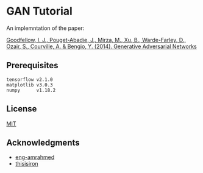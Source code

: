 # GAN Tutorial

An implemntation of the paper: 

[Goodfellow, I. J., Pouget-Abadie, J., Mirza, M., Xu, B., Warde-Farley, D., Ozair, S., Courville, A. & Bengio, Y. (2014). Generative Adversarial Networks](https://arxiv.org/abs/1406.2661)

## Prerequisites 

```
tensorflow v2.1.0
matplotlib v3.0.3
numpy      v1.18.2
```

## License

[MIT](https://choosealicense.com/licenses/mit/)

## Acknowledgments

* [eng-amrahmed](https://github.com/eng-amrahmed/vanilla-gan-tf2)
* [thisisiron](https://github.com/thisisiron/TF2-GAN/tree/master/gan)
